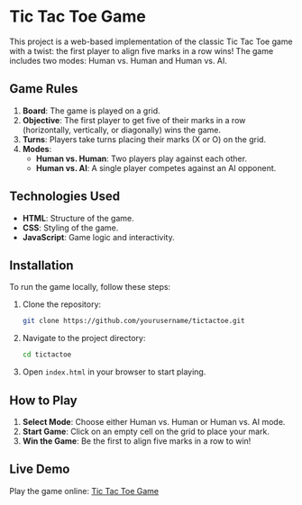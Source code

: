 # Tic Tac Toe Game

This project is a web-based implementation of the classic Tic Tac Toe game with a twist: the first player to align five marks in a row wins! The game includes two modes: Human vs. Human and Human vs. AI.

## Game Rules

1. **Board**: The game is played on a grid.
2. **Objective**: The first player to get five of their marks in a row (horizontally, vertically, or diagonally) wins the game.
3. **Turns**: Players take turns placing their marks (X or O) on the grid.
4. **Modes**: 
    - **Human vs. Human**: Two players play against each other.
    - **Human vs. AI**: A single player competes against an AI opponent.

## Technologies Used

- **HTML**: Structure of the game.
- **CSS**: Styling of the game.
- **JavaScript**: Game logic and interactivity.

## Installation

To run the game locally, follow these steps:

1. Clone the repository:
    ```bash
    git clone https://github.com/yourusername/tictactoe.git
    ```
2. Navigate to the project directory:
    ```bash
    cd tictactoe
    ```
3. Open `index.html` in your browser to start playing.

## How to Play

1. **Select Mode**: Choose either Human vs. Human or Human vs. AI mode.
2. **Start Game**: Click on an empty cell on the grid to place your mark.
3. **Win the Game**: Be the first to align five marks in a row to win!

## Live Demo

Play the game online: [Tic Tac Toe Game](https://david5x5tictactoe.netlify.app)


